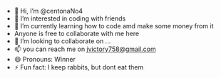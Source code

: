 - 👋 Hi, I’m @centonaNo4
- 👀 I’m interested in coding with friends
- 🌱 I’m currently learning how to code amd make some money from it
- Anyone is free to collaborate with me here
- 💞️ I’m looking to collaborate on ...
- 📫 you can reach me on jvictory758@gmail.com
- 😄 Pronouns: Winner
- ⚡ Fun fact: I keep rabbits, but dont eat them

<!---
centonaNo4/centonaNo4 is a ✨ special ✨ repository because its `README.md` (this file) appears on your GitHub profile.
You can click the Preview link to take a look at your changes.
--->
